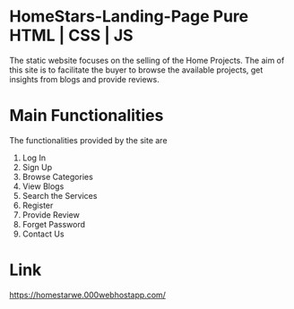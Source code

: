 # HomeStars-Landing-Page Pure HTML | CSS  | JS

The static website focuses on the selling of the Home Projects. 
The aim of this site is to facilitate the buyer to browse the available projects, get insights from blogs and provide reviews.

# Main Functionalities

The functionalities provided by the site are

1) Log In
2) Sign Up
3) Browse Categories
4) View Blogs
5) Search the Services
6) Register
7) Provide Review
8) Forget Password
9) Contact Us

# Link
https://homestarwe.000webhostapp.com/